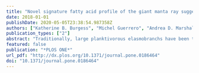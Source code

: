 ```yaml
---
title: "Novel signature fatty acid profile of the giant manta ray suggests reliance on an uncharacterised mesopelagic food source low in polyunsaturated fatty acids"
date: 2018-01-01
publishDate: 2020-05-05T23:38:54.987358Z
authors: ["Katherine B. Burgess", "Michel Guerrero", "Andrea D. Marshall", "Anthony J. Richardson", "Mike B. Bennett", "Lydie I. E. Couturier"]
publication_types: ["2"]
abstract: "Traditionally, large planktivorous elasmobranchs have been thought to predominantly feed on surface zooplankton during daytime hours. However, the recent application of molecular methods to examine long-term assimilated diets, has revealed that these species likely gain the majority from deeper or demersal sources. Signature fatty acid analysis (FA) of muscle tissue was used to examine the assimilated diet of the giant manta ray Mobula birostris, and then compared with surface zooplankton that was collected during feeding and non-feeding events at two aggregation sites off mainland Ecuador. The FA profiles of M. birostris and surface zooplankton were markedly different apart from similar proportions of arachidonic acid, which suggests daytime surface zooplankton may comprise a small amount of dietary intake for M. birostris. The FA profile of M. birostris muscle was found to be depleted in polyunsaturated fatty acids, and instead comprised high proportions of 18:1ω9 isomers. While 18:1ω9 isomers are not explicitly considered dietary FAs, they are commonly found in high proportions in deep-sea organisms, including elasmobranch species. Overall, the FA profile of M. birostris suggests a diet that is mesopelagic in origin, but many mesopelagic zooplankton species also vertically migrate, staying deep during the day and moving to shallower waters at night. Here, signature FA analysis is unable to resolve the depth at which these putative dietary items were consumed and how availability of this prey may drive distribution and movements of this large filter-feeder."
featured: false
publication: "*PLOS ONE*"
url_pdf: "http://dx.plos.org/10.1371/journal.pone.0186464"
doi: "10.1371/journal.pone.0186464"
---
```


